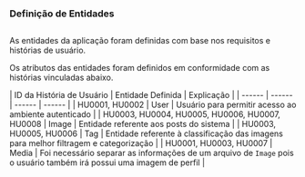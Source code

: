 ### Definição de Entidades
##

As entidades da aplicação foram definidas com base nos requisitos e histórias de usuário.

Os atributos das entidades foram definidos em conformidade com as histórias vinculadas abaixo.

| ID da História de Usuário | Entidade Definida | Explicação |
| ------ | ------ | ------ | ------ |
| HU0001, HU0002 | User | Usuário para permitir acesso ao ambiente autenticado |
| HU0003, HU0004, HU0005, HU0006, HU0007, HU0008 | Image | Entidade referente aos posts do sistema |
| HU0003, HU0005, HU0006 | Tag | Entidade referente à classificação das imagens para melhor filtragem e categorização |
| HU0001, HU0003, HU0007 | Media | Foi necessário separar as informações de um arquivo de `Image` pois o usuário também irá possui uma imagem de perfil |